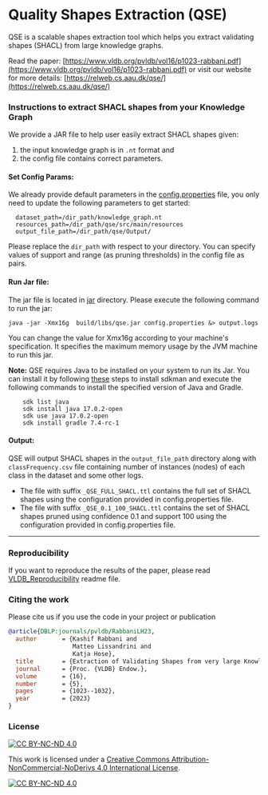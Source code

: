 # Quality Shapes Extraction (QSE)

QSE is a scalable shapes extraction tool which helps you extract validating shapes (SHACL) from large knowledge graphs.

Read the paper: [https://www.vldb.org/pvldb/vol16/p1023-rabbani.pdf](https://www.vldb.org/pvldb/vol16/p1023-rabbani.pdf) or visit our website for more details: [https://relweb.cs.aau.dk/qse/](https://relweb.cs.aau.dk/qse/)

### Instructions to extract SHACL shapes from your Knowledge Graph

We provide a JAR file to help user easily extract SHACL 
shapes given: 

1. the input knowledge graph is in `.nt` format and 
2. the config file contains correct parameters. 

#### Set Config Params: 
We already provide default parameters in the [config.properties](https://github.com/dkw-aau/qse/blob/main/config.properties) file, 
you only need to update the following parameters to get started:

      dataset_path=/dir_path/knowledge_graph.nt
      resources_path=/dir_path/qse/src/main/resources
      output_file_path=/dir_path/qse/Output/

Please replace the `dir_path` with respect to your directory.
You can specify values of support and range (as pruning thresholds) in the config file as pairs.


#### Run Jar file:
The jar file is located in [jar](https://github.com/dkw-aau/qse/tree/main/jar) directory. Please execute the following command to run the jar: 

```
java -jar -Xmx16g  build/libs/qse.jar config.properties &> output.logs
```
You can change the value for Xmx16g according to your machine's specification. It specifies the maximum memory usage by the JVM machine to run this jar.


**Note:** QSE requires Java to be installed on your system to run its Jar. You can install it by following [these](https://sdkman.io/install) steps to install sdkman and execute the following commands to install the specified version of Java and Gradle.

        sdk list java
        sdk install java 17.0.2-open
        sdk use java 17.0.2-open
        sdk install gradle 7.4-rc-1


#### Output:
QSE will output SHACL shapes in the `output_file_path` directory along with `classFrequency.csv` file containing number of instances (nodes) of each class in the dataset and some other logs.
- The file with suffix `_QSE_FULL_SHACL.ttl` contains the full set of SHACL shapes using the configuration provided in config.properties file. 
- The file with suffix `_QSE_0.1_100_SHACL.ttl` contains the set of SHACL shapes pruned using confidence 0.1 and support 100 using the configuration provided in config.properties file.

---
### Reproducibility 
If you want to reproduce the results of the paper, please read  [VLDB_Reproducibility](https://github.com/dkw-aau/qse/blob/main/VLDB_Reproducibility.md) readme file.

### Citing the work
Please cite us if you use the code in your project or publication

```bibtex
@article{DBLP:journals/pvldb/RabbaniLH23,
  author       = {Kashif Rabbani and
                  Matteo Lissandrini and
                  Katja Hose},
  title        = {Extraction of Validating Shapes from very large Knowledge Graphs},
  journal      = {Proc. {VLDB} Endow.},
  volume       = {16},
  number       = {5},
  pages        = {1023--1032},
  year         = {2023}
}
```

### License 
[![CC BY-NC-ND 4.0][cc-by-nc-nd-shield]][cc-by-nc-nd]

This work is licensed under a
[Creative Commons Attribution-NonCommercial-NoDerivs 4.0 International License][cc-by-nc-nd].

[![CC BY-NC-ND 4.0][cc-by-nc-nd-image]][cc-by-nc-nd]

[cc-by-nc-nd]: https://creativecommons.org/licenses/by-nc-nd/4.0/
[cc-by-nc-nd-image]: https://licensebuttons.net/l/by-nc-nd/4.0/88x31.png
[cc-by-nc-nd-shield]: https://img.shields.io/badge/License-CC%20BY--NC--ND%204.0-lightgrey.svg
